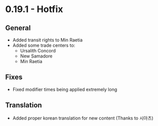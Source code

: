 # 0.19.1 - Hotfix

## General
- Added transit rights to Min Raetia
- Added some trade centers to:
  - Ursalith Concord
  - New Samadore
  - Min Raetia

## Fixes
- Fixed modifier times being applied extremely long

## Translation
- Added proper korean translation for new content (Thanks to 시아츠)